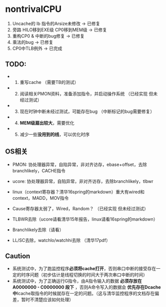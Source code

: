 # nontrivalCPU

 1. Uncache的 lb 指令的Arsize未修改      -> 已修复
 2. 旁路 HILO移到EXE级 CP0移到MEM级      -> 已修复
 3. 重构CP0 & 中断的bug修复              -> 已修复
 4. 乘法的bug                            -> 已修复
  5. CP0中TLB例外                         -> 已完成  



## TODO:

+  1. 重写cache   （需要TB的测试）

+  2. 阅读相关PMON资料，准备添加指令，并启动操作系统    （已经实现 但未经过测试）

+  3. 现在时钟中断未经过测试，可能存在bug    （中断标记的bug需要修复）
+  4. **MEM级扇出较大**，需要优化
+ 5. 减少一些**没用到的线**，可以优化时序 



## OS相关
+  PMON: 协处理器异常，自陷异常，非对齐访存，ebase+offset，去除branchlikely，CACHE指令

+  ucore: 协处理器异常，自陷异常，非对齐访存，去除branchlikely，tlbwr

+  linux（context寄存器？清华16spring的markdown）重大有wired和context，MADD，MOV指令

+  Cause寄存器太弱了，Wired，Random？   （已经实现 但未经过测试）

+  TLBWR去除（ucore请看清华15年报告，linux请看16spring的markdown）

+  Branchlikely去除（请看）

+  LL/SC去除，watchlo/watchhi去除 （清华17pdf）
## Caution

+ 系统测试中，为了跑监控程序**必须将cache打开**，否则串口中断的接受存在一定的时序问题（初步估计是线程切换的时间大于两次串口中断的时间）
+ 系统测试中，为了正确运行G指令，由A指令输入的数据 **必须存放在A0000000 - C0000000 段下** ，否则A命令写入的数据会 **优先存在Dcache中**Icache取指令的时候就存在一定的问题。（这与清华监控程序的文档存在偏差，暂时不清楚应该如何处理）
